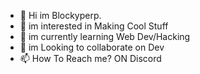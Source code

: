 - 👋 Hi im Blockyperp.
- 👀 im interested in Making Cool Stuff
- 🌱 im currently learning Web Dev/Hacking
- 💞️ im Looking to collaborate on Dev
- 📫 How To Reach me? ON Discord

<!---
**Blockyperps-Girlfrend20203/Blockyperps-Girlfrend20203** is a ✨ special ✨ repository because its `README.md` (this file) appears on your GitHub profile.
You can click the Preview link to take a look at your changes.
--->
